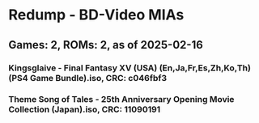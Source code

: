 # Redump - BD-Video MIAs
## Games: 2, ROMs: 2, as of 2025-02-16

### Kingsglaive - Final Fantasy XV (USA) (En,Ja,Fr,Es,Zh,Ko,Th) (PS4 Game Bundle).iso, CRC: c046fbf3
### Theme Song of Tales - 25th Anniversary Opening Movie Collection (Japan).iso, CRC: 11090191
